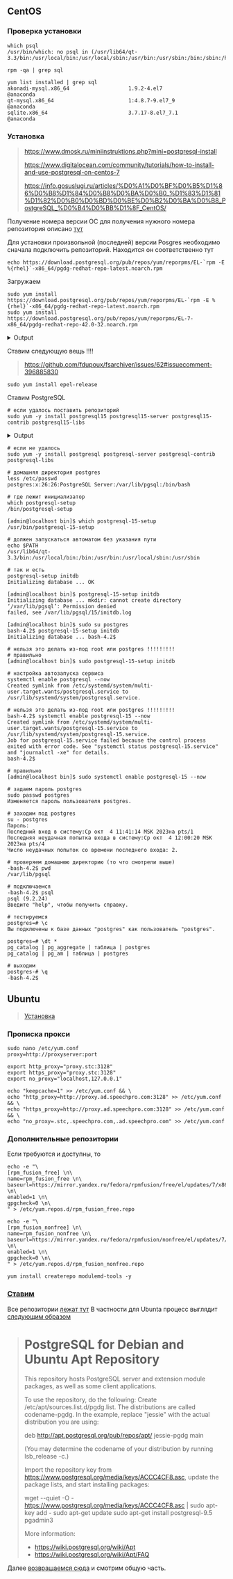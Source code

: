 ## CentOS
### Проверка установки
```
which psql
/usr/bin/which: no psql in (/usr/lib64/qt-3.3/bin:/usr/local/bin:/usr/local/sbin:/usr/bin:/usr/sbin:/bin:/sbin:/home/admin/.local/bin:/home/admin/bin)

rpm -qa | grep sql

yum list installed | grep sql
akonadi-mysql.x86_64                   1.9.2-4.el7                     @anaconda
qt-mysql.x86_64                        1:4.8.7-9.el7_9                 @anaconda
sqlite.x86_64                          3.7.17-8.el7_7.1                @anaconda
```

### Установка
> https://www.dmosk.ru/miniinstruktions.php?mini=postgresql-install
>
> https://www.digitalocean.com/community/tutorials/how-to-install-and-use-postgresql-on-centos-7
>
> https://info.gosuslugi.ru/articles/%D0%A1%D0%BF%D0%B5%D1%86%D0%B8%D1%84%D0%B8%D0%BA%D0%B0_%D1%83%D1%81%D1%82%D0%B0%D0%BD%D0%BE%D0%B2%D0%BA%D0%B8_PostgreSQL_%D0%B4%D0%BB%D1%8F_CentOS/

Получение номера версии ОС для получения нужного номера репозитория описано [тут](https://unix.stackexchange.com/questions/612054/how-do-i-determine-which-version-of-the-rhel-im-building-on)

Для установки произвольной (последней) версии Posgres необходимо сначала подключить репозиторий.
Находится он соответственно тут
```
echo https://download.postgresql.org/pub/repos/yum/reporpms/EL-`rpm -E %{rhel}`-x86_64/pgdg-redhat-repo-latest.noarch.rpm
```
Загружаем
```
sudo yum install https://download.postgresql.org/pub/repos/yum/reporpms/EL-`rpm -E %{rhel}`-x86_64/pgdg-redhat-repo-latest.noarch.rpm
sudo yum install https://download.postgresql.org/pub/repos/yum/reporpms/EL-7-x86_64/pgdg-redhat-repo-42.0-32.noarch.rpm
```
<details>
<summary>Output</summary>

```
[admin@localhost ~]$ sudo yum install https://download.postgresql.org/pub/repos/yum/reporpms/EL-`rpm -E %{rhel}`-x86_64/pgdg-redhat-repo-latest.noarch.rpm
Loaded plugins: fastestmirror, langpacks
pgdg-redhat-repo-latest.noarch.rpm                                                                                                                                                      | 8.6 kB  00:00:00     
Examining /var/tmp/yum-root-BkM7cQ/pgdg-redhat-repo-latest.noarch.rpm: pgdg-redhat-repo-42.0-32.noarch
Marking /var/tmp/yum-root-BkM7cQ/pgdg-redhat-repo-latest.noarch.rpm to be installed
Resolving Dependencies
--> Running transaction check
---> Package pgdg-redhat-repo.noarch 0:42.0-32 will be installed
--> Finished Dependency Resolution

Dependencies Resolved

===============================================================================================================================================================================================================
 Package                                            Arch                                     Version                                   Repository                                                         Size
===============================================================================================================================================================================================================
Installing:
 pgdg-redhat-repo                                   noarch                                   42.0-32                                   /pgdg-redhat-repo-latest.noarch                                    13 k

Transaction Summary
===============================================================================================================================================================================================================
Install  1 Package

Total size: 13 k
Installed size: 13 k
Is this ok [y/d/N]: y
Downloading packages:
Running transaction check
Running transaction test
Transaction test succeeded
Running transaction
  Installing : pgdg-redhat-repo-42.0-32.noarch                                                                                                                                                             1/1 
  Verifying  : pgdg-redhat-repo-42.0-32.noarch                                                                                                                                                             1/1 

Installed:
  pgdg-redhat-repo.noarch 0:42.0-32                                                                                                                                                                            

Complete!

```
</details>  

Ставим следующую вещь !!!!
> https://github.com/fdupoux/fsarchiver/issues/62#issuecomment-396885830

```
sudo yum install epel-release
```

Ставим PostgreSQL
```
# если удалось поставить репозиторий
sudo yum -y install postgresql15 postgresql15-server postgresql15-contrib postgresql15-libs
```

<details>
 <summary>Output</summary>

```
admin@localhost ~]$ sudo yum -y install postgresql15 postgresql15-server postgresql15-contrib postgresql15-libs
Loaded plugins: fastestmirror, langpacks
Loading mirror speeds from cached hostfile
 * base: mirror.docker.ru
 * epel: epel.mirror.serveriai.lt
 * extras: mirror.docker.ru
 * updates: mirror.corbina.net
Package postgresql15-15.4-1PGDG.rhel7.x86_64 already installed and latest version
Package postgresql15-libs-15.4-1PGDG.rhel7.x86_64 already installed and latest version
Resolving Dependencies
--> Running transaction check
---> Package postgresql15-contrib.x86_64 0:15.4-1PGDG.rhel7 will be installed
--> Processing Dependency: libpython3.6m.so.1.0()(64bit) for package: postgresql15-contrib-15.4-1PGDG.rhel7.x86_64
---> Package postgresql15-server.x86_64 0:15.4-1PGDG.rhel7 will be installed
--> Running transaction check
---> Package python3-libs.x86_64 0:3.6.8-19.el7_9 will be installed
--> Processing Dependency: python(abi) = 3.6 for package: python3-libs-3.6.8-19.el7_9.x86_64
--> Running transaction check
---> Package python3.x86_64 0:3.6.8-19.el7_9 will be installed
--> Processing Dependency: python3-setuptools for package: python3-3.6.8-19.el7_9.x86_64
--> Processing Dependency: python3-pip for package: python3-3.6.8-19.el7_9.x86_64
--> Running transaction check
---> Package python3-pip.noarch 0:9.0.3-8.el7 will be installed
---> Package python3-setuptools.noarch 0:39.2.0-10.el7 will be installed
--> Finished Dependency Resolution

Dependencies Resolved

===============================================================================================================================================================================================================
 Package                                                  Arch                                       Version                                                 Repository                                   Size
===============================================================================================================================================================================================================
Installing:
 postgresql15-contrib                                     x86_64                                     15.4-1PGDG.rhel7                                        pgdg15                                      710 k
 postgresql15-server                                      x86_64                                     15.4-1PGDG.rhel7                                        pgdg15                                      5.7 M
Installing for dependencies:
 python3                                                  x86_64                                     3.6.8-19.el7_9                                          updates                                      70 k
 python3-libs                                             x86_64                                     3.6.8-19.el7_9                                          updates                                     6.9 M
 python3-pip                                              noarch                                     9.0.3-8.el7                                             base                                        1.6 M
 python3-setuptools                                       noarch                                     39.2.0-10.el7                                           base                                        629 k

Transaction Summary
===============================================================================================================================================================================================================
Install  2 Packages (+4 Dependent packages)

Total download size: 16 M
Installed size: 73 M
Downloading packages:
(1/6): python3-3.6.8-19.el7_9.x86_64.rpm                                                                                                                                                |  70 kB  00:00:00     
(2/6): python3-pip-9.0.3-8.el7.noarch.rpm                                                                                                                                               | 1.6 MB  00:00:00     
(3/6): postgresql15-contrib-15.4-1PGDG.rhel7.x86_64.rpm                                                                                                                                 | 710 kB  00:00:01     
(4/6): python3-libs-3.6.8-19.el7_9.x86_64.rpm                                                                                                                                           | 6.9 MB  00:00:01     
(5/6): postgresql15-server-15.4-1PGDG.rhel7.x86_64.rpm                                                                                                                                  | 5.7 MB  00:00:01     
(6/6): python3-setuptools-39.2.0-10.el7.noarch.rpm                                                                                                                                      | 629 kB  00:00:02     
---------------------------------------------------------------------------------------------------------------------------------------------------------------------------------------------------------------
Total                                                                                                                                                                          6.2 MB/s |  16 MB  00:00:02     
Running transaction check
Running transaction test
Transaction test succeeded
Running transaction
  Installing : python3-setuptools-39.2.0-10.el7.noarch                                                                                                                                                     1/6 
  Installing : python3-pip-9.0.3-8.el7.noarch                                                                                                                                                              2/6 
  Installing : python3-libs-3.6.8-19.el7_9.x86_64                                                                                                                                                          3/6 
  Installing : python3-3.6.8-19.el7_9.x86_64                                                                                                                                                               4/6 
  Installing : postgresql15-server-15.4-1PGDG.rhel7.x86_64                                                                                                                                                 5/6 
  Installing : postgresql15-contrib-15.4-1PGDG.rhel7.x86_64                                                                                                                                                6/6 
  Verifying  : python3-3.6.8-19.el7_9.x86_64                                                                                                                                                               1/6 
  Verifying  : postgresql15-server-15.4-1PGDG.rhel7.x86_64                                                                                                                                                 2/6 
  Verifying  : postgresql15-contrib-15.4-1PGDG.rhel7.x86_64                                                                                                                                                3/6 
  Verifying  : python3-setuptools-39.2.0-10.el7.noarch                                                                                                                                                     4/6 
  Verifying  : python3-pip-9.0.3-8.el7.noarch                                                                                                                                                              5/6 
  Verifying  : python3-libs-3.6.8-19.el7_9.x86_64                                                                                                                                                          6/6 

Installed:
  postgresql15-contrib.x86_64 0:15.4-1PGDG.rhel7                                                         postgresql15-server.x86_64 0:15.4-1PGDG.rhel7                                                        

Dependency Installed:
  python3.x86_64 0:3.6.8-19.el7_9                python3-libs.x86_64 0:3.6.8-19.el7_9                python3-pip.noarch 0:9.0.3-8.el7                python3-setuptools.noarch 0:39.2.0-10.el7               

Complete!

```
</details>

```
# если не удалось
sudo yum -y install postgresql postgresql-server postgresql-contrib postgresql-libs

# домашняя директория postgres
less /etc/passwd
postgres:x:26:26:PostgreSQL Server:/var/lib/pgsql:/bin/bash

# где лежит инициализатор
which postgresql-setup
/bin/postgresql-setup

[admin@localhost bin]$ which postgresql-15-setup
/usr/bin/postgresql-15-setup

# должен запускаться автоматом без указания пути
echo $PATH
/usr/lib64/qt-3.3/bin:/usr/local/bin:/bin:/usr/bin:/usr/local/sbin:/usr/sbin

# так и есть
postgresql-setup initdb
Initializing database ... OK

[admin@localhost bin]$ postgresql-15-setup initdb
Initializing database ... mkdir: cannot create directory ‘/var/lib/pgsql’: Permission denied
failed, see /var/lib/pgsql/15/initdb.log

[admin@localhost bin]$ sudo su postgres
bash-4.2$ postgresql-15-setup initdb
Initializing database ... bash-4.2$

# нельзя это делать из-под root или postgres !!!!!!!!!
# правильно
[admin@localhost bin]$ sudo postgresql-15-setup initdb

# настройка автозапуска сервиса
systemctl enable postgresql --now
Created symlink from /etc/systemd/system/multi-user.target.wants/postgresql.service to /usr/lib/systemd/system/postgresql.service.

# нельзя это делать из-под root или postgres !!!!!!!!!
bash-4.2$ systemctl enable postgresql-15 --now
Created symlink from /etc/systemd/system/multi-user.target.wants/postgresql-15.service to /usr/lib/systemd/system/postgresql-15.service.
Job for postgresql-15.service failed because the control process exited with error code. See "systemctl status postgresql-15.service" and "journalctl -xe" for details.
bash-4.2$

# правильно
[admin@localhost bin]$ sudo systemctl enable postgresql-15 --now

# задаем пароль postgres
sudo passwd postgres
Изменяется пароль пользователя postgres.

# заходим под postgres
su - postgres
Пароль: 
Последний вход в систему:Ср окт  4 11:41:14 MSK 2023на pts/1
Последняя неудачная попытка входа в систему:Ср окт  4 12:00:20 MSK 2023на pts/4
Число неудачных попыток со времени последнего входа: 2.

# проверяем домашнюю директорию (то что смотрели выше)
-bash-4.2$ pwd
/var/lib/pgsql

# подключаемся
-bash-4.2$ psql
psql (9.2.24)
Введите "help", чтобы получить справку.

# тестируемся
postgres=# \c                                                                                                                                                                          
Вы подключены к базе данных "postgres" как пользователь "postgres".

postgres=# \dt *
pg_catalog | pg_aggregate | таблица | postgres
pg_catalog | pg_am | таблица | postgres

# выходим
postgres-# \q 
-bash-4.2$

```

## Ubuntu
> [Установка](https://lumpics.ru/how-install-ubuntu-on-virtualbox-virtual-machine/)

### Прописка прокси
```
sudo nano /etc/yum.conf
proxy=http://proxyserver:port

export http_proxy="proxy.stc:3128"
export https_proxy="proxy.stc:3128"
export no_proxy="localhost,127.0.0.1"

echo "keepcache=1" >> /etc/yum.conf && \
echo "http_proxy=http://proxy.ad.speechpro.com:3128" >> /etc/yum.conf && \
echo "https_proxy=http://proxy.ad.speechpro.com:3128" >> /etc/yum.conf && \
echo "no_proxy=.stc,.speechpro.com,.ad.speechpro.com" >> /etc/yum.conf
```
### Дополнительные репозитории
Если требуются и доступны, то
```
echo -e "\
[rpm_fusion_free] \n\
name=rpm_fusion_free \n\
baseurl=https://mirror.yandex.ru/fedora/rpmfusion/free/el/updates/7/x86_64/ \n\
enabled=1 \n\
gpgcheck=0 \n\
" > /etc/yum.repos.d/rpm_fusion_free.repo

echo -e "\
[rpm_fusion_nonfree] \n\
name=rpm_fusion_nonfree \n\
baseurl=https://mirror.yandex.ru/fedora/rpmfusion/nonfree/el/updates/7/x86_64/ \n\
enabled=1 \n\
gpgcheck=0 \n\
" > /etc/yum.repos.d/rpm_fusion_nonfree.repo

yum install createrepo modulemd-tools -y
```

### [Ставим](https://github.com/AV-ghub/PostgreSQL-Cloud-Solutions/blob/main/Practice/OTUS/PGCS/lesson_006%20patroni.md#%D1%81%D1%82%D0%B0%D0%B2%D0%B8%D0%BC)
Все репозитории [лежат тут](https://download.postgresql.org/pub/repos)
В частности для Ubunta процесс выглядит [следующим образом](https://download.postgresql.org/pub/repos/apt/README)
> PostgreSQL for Debian and Ubuntu Apt Repository
> ===============================================
>
> This repository hosts PostgreSQL server and extension module packages, as well
> as some client applications.
>
> To use the repository, do the following:
> Create /etc/apt/sources.list.d/pgdg.list. The distributions are called
> codename-pgdg. In the example, replace "jessie" with the actual distribution
> you are using:
>
>   deb http://apt.postgresql.org/pub/repos/apt/ jessie-pgdg main
>
> (You may determine the codename of your distribution by running lsb_release -c.)
>
> Import the repository key from https://www.postgresql.org/media/keys/ACCC4CF8.asc,
> update the package lists, and start installing packages:
>
>   wget --quiet -O - https://www.postgresql.org/media/keys/ACCC4CF8.asc | sudo apt-key add -
>   sudo apt-get update
>   sudo apt-get install postgresql-9.5 pgadmin3
>
> More information:
> * https://wiki.postgresql.org/wiki/Apt
> * https://wiki.postgresql.org/wiki/Apt/FAQ

Далее [возвращаемся сюда](https://github.com/AV-ghub/PostgreSQL-Cloud-Solutions/blob/main/PostgreSQL/Admin/001%20Installation.md#%D1%83%D1%81%D1%82%D0%B0%D0%BD%D0%BE%D0%B2%D0%BA%D0%B0) и смотрим общую часть.







